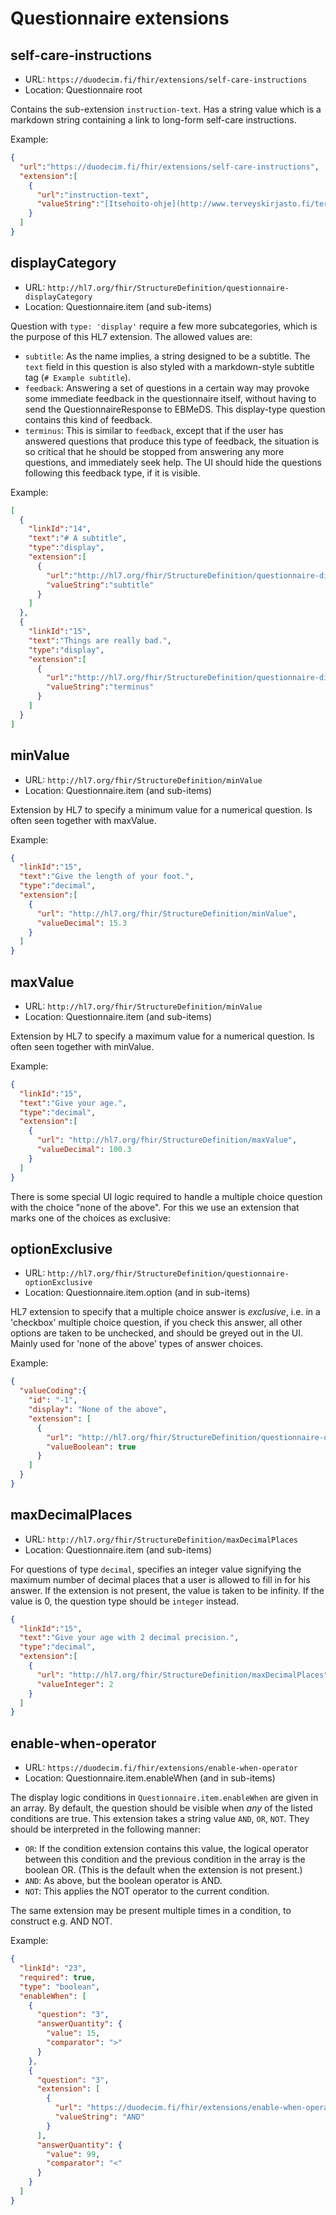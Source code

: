 # Questionnaire extensions

## self-care-instructions

* URL: `https://duodecim.fi/fhir/extensions/self-care-instructions`
* Location: Questionnaire root

Contains the sub-extension `instruction-text`. Has a string value which is a markdown string containing a link to long-form self-care instructions.

Example:

```json
{
  "url":"https://duodecim.fi/fhir/extensions/self-care-instructions",
  "extension":[
    {
      "url":"instruction-text",
      "valueString":"[Itsehoito-ohje](http://www.terveyskirjasto.fi/terveyskirjasto/tk.koti?p_artikkeli=dlk01167)"
    }
  ]
}
```

## displayCategory

* URL: `http://hl7.org/fhir/StructureDefinition/questionnaire-displayCategory`
* Location: Questionnaire.item (and sub-items)

Question with `type: 'display'` require a few more subcategories, which is the purpose of this HL7 extension. The allowed values are:

* `subtitle`: As the name implies, a string designed to be a subtitle. The `text` field in this question is also styled with a markdown-style subtitle tag (`# Example subtitle`).
* `feedback`: Answering a set of questions in a certain way may provoke some immediate feedback in the questionnaire itself, without having to send the QuestionnaireResponse to EBMeDS. This display-type question contains this kind of feedback.
* `terminus`: This is similar to `feedback`, except that if the user has answered questions that produce this type of feedback, the situation is so critical that he should be stopped from answering any more questions, and immediately seek help. The UI should hide the questions following this feedback type, if it is visible.

Example:

```json
[
  {
    "linkId":"14",
    "text":"# A subtitle",
    "type":"display",
    "extension":[
      {
        "url":"http://hl7.org/fhir/StructureDefinition/questionnaire-displayCategory",
        "valueString":"subtitle"
      }
    ]
  },
  {
    "linkId":"15",
    "text":"Things are really bad.",
    "type":"display",
    "extension":[
      {
        "url":"http://hl7.org/fhir/StructureDefinition/questionnaire-displayCategory",
        "valueString":"terminus"
      }
    ]
  }
]
```

## minValue

* URL: `http://hl7.org/fhir/StructureDefinition/minValue`
* Location: Questionnaire.item (and sub-items)

Extension by HL7 to specify a minimum value for a numerical question. Is often seen together with maxValue.

Example:

```json
{
  "linkId":"15",
  "text":"Give the length of your foot.",
  "type":"decimal",
  "extension":[
    {
      "url": "http://hl7.org/fhir/StructureDefinition/minValue",
      "valueDecimal": 15.3
    }
  ]
}
```

## maxValue

* URL: `http://hl7.org/fhir/StructureDefinition/minValue`
* Location: Questionnaire.item (and sub-items)

Extension by HL7 to specify a maximum value for a numerical question. Is often seen together with minValue.

Example:

```json
{
  "linkId":"15",
  "text":"Give your age.",
  "type":"decimal",
  "extension":[
    {
      "url": "http://hl7.org/fhir/StructureDefinition/maxValue",
      "valueDecimal": 100.3
    }
  ]
}
```

There is some special UI logic required to handle a multiple choice question with the choice "none of the above". For this we use an extension that marks one of the choices as exclusive:

## optionExclusive

* URL: `http://hl7.org/fhir/StructureDefinition/questionnaire-optionExclusive`
* Location: Questionnaire.item.option (and in sub-items)

HL7 extension to specify that a multiple choice answer is *exclusive*, i.e. in a 'checkbox' multiple choice question, if you check this answer, all other options are taken to be unchecked, and should be greyed out in the UI. Mainly used for 'none of the above' types of answer choices.

Example:

```json
{
  "valueCoding":{
    "id": "-1",
    "display": "None of the above",
    "extension": [
      {
        "url": "http://hl7.org/fhir/StructureDefinition/questionnaire-optionExclusive",
        "valueBoolean": true
      }
    ]
  }
}
```

## maxDecimalPlaces

* URL: `http://hl7.org/fhir/StructureDefinition/maxDecimalPlaces`
* Location: Questionnaire.item (and sub-items)

For questions of type `decimal`, specifies an integer value signifying the maximum number of decimal places that a user is allowed to fill in for his answer. If the extension is not present, the value is taken to be infinity. If the value is 0, the question type should be `integer` instead.

```json
{
  "linkId":"15",
  "text":"Give your age with 2 decimal precision.",
  "type":"decimal",
  "extension":[
    {
      "url": "http://hl7.org/fhir/StructureDefinition/maxDecimalPlaces",
      "valueInteger": 2
    }
  ]
}
```

## enable-when-operator

* URL: `https://duodecim.fi/fhir/extensions/enable-when-operator`
* Location: Questionnaire.item.enableWhen (and in sub-items)

The display logic conditions in `Questionnaire.item.enableWhen` are given in an array. By default, the question should be visible when *any* of the listed conditions are true. This extension takes a string value `AND`, `OR`, `NOT`. They should be interpreted in the following manner:

* `OR`: If the condition extension contains this value, the logical operator between this condition and the previous condition in the array is the boolean OR. (This is the default when the extension is not present.)
* `AND`: As above, but the boolean operator is AND.
* `NOT`: This applies the NOT operator to the current condition.

The same extension may be present multiple times in a condition, to construct e.g. AND NOT.

Example:

```json
{
  "linkId": "23",
  "required": true,
  "type": "boolean",
  "enableWhen": [
    {
      "question": "3",
      "answerQuantity": {
        "value": 15,
        "comparator": ">"
      }
    },
    {
      "question": "3",
      "extension": [
        {
          "url": "https://duodecim.fi/fhir/extensions/enable-when-operator",
          "valueString": "AND"
        }
      ],
      "answerQuantity": {
        "value": 99,
        "comparator": "<"
      }
    }
  ]
}
```